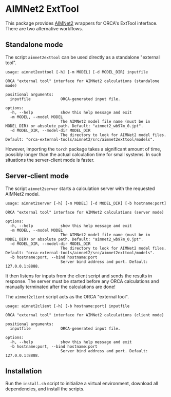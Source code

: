 # AIMNet2 ExtTool

This package provides [AIMNet2](https://github.com/isayevlab/AIMNet2) wrappers for ORCA's ExtTool interface.
There are two alternative workflows.

## Standalone mode
The script `aimnet2exttool` can be used directly as a standalone "external tool".
```
usage: aimnet2exttool [-h] [-m MODEL] [-d MODEL_DIR] inputfile

ORCA "external tool" interface for AIMNet2 calculations (standalone mode)

positional arguments:
  inputfile             ORCA-generated input file.

options:
  -h, --help            show this help message and exit
  -m MODEL, --model MODEL
                        The AIMNet2 model file name (must be in MODEL_DIR) or absolute path. Default: "aimnet2_wb97m_0.jpt".
  -d MODEL_DIR, --model-dir MODEL_DIR
                        The directory to look for AIMNet2 model files. Default: "orca-external-tools/aimnet2/src/aimnet2exttool/models".
```


However, importing the `torch` package takes a significant amount of time, 
possibly longer than the actual calculation time for small systems.
In such situations the server-client mode is faster.

## Server-client mode
The script `aimnet2server` starts a calculation server with the requested AIMNet2 model.
```
usage: aimnet2server [-h] [-m MODEL] [-d MODEL_DIR] [-b hostname:port]

ORCA "external tool" interface for AIMNet2 calculations (server mode)

options:
  -h, --help            show this help message and exit
  -m MODEL, --model MODEL
                        The AIMNet2 model file name (must be in MODEL_DIR) or absolute path. Default: "aimnet2_wb97m_0.jpt".
  -d MODEL_DIR, --model-dir MODEL_DIR
                        The directory to look for AIMNet2 model files. Default: "orca-external-tools/aimnet2/src/aimnet2exttool/models".
  -b hostname:port, --bind hostname:port
                        Server bind address and port. Default: 127.0.0.1:8888.
```
It then listens for inputs from the client script and sends the results in response.
The server must be started before any ORCA calculations and manually terminated after the calculations are done!

The `aimnet2client` script acts as the ORCA "external tool".
```
usage: aimnet2client [-h] [-b hostname:port] inputfile

ORCA "external tool" interface for AIMNet2 calculations (client mode)

positional arguments:
  inputfile             ORCA-generated input file.

options:
  -h, --help            show this help message and exit
  -b hostname:port, --bind hostname:port
                        Server bind address and port. Default: 127.0.0.1:8888.
```

## Installation
Run the `install.sh` script to initialize a virtual environment, download all dependencies, and install the scripts.